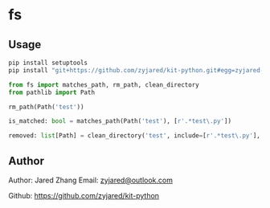 # fs

## Usage

```sh
pip install setuptools
pip install "git+https://github.com/zyjared/kit-python.git#egg=zyjared-fs&subdirectory=pkgs/fs"
```

```python
from fs import matches_path, rm_path, clean_directory
from pathlib import Path

rm_path(Path('test'))

is_matched: bool = matches_path(Path('test'), [r'.*test\.py'])

removed: list[Path] = clean_directory('test', include=[r'.*test\.py'], ignore=[r'\.git'])
```

## Author

Author: Jared Zhang
Email: zyjared@outlook.com

Github: https://github.com/zyjared/kit-python
